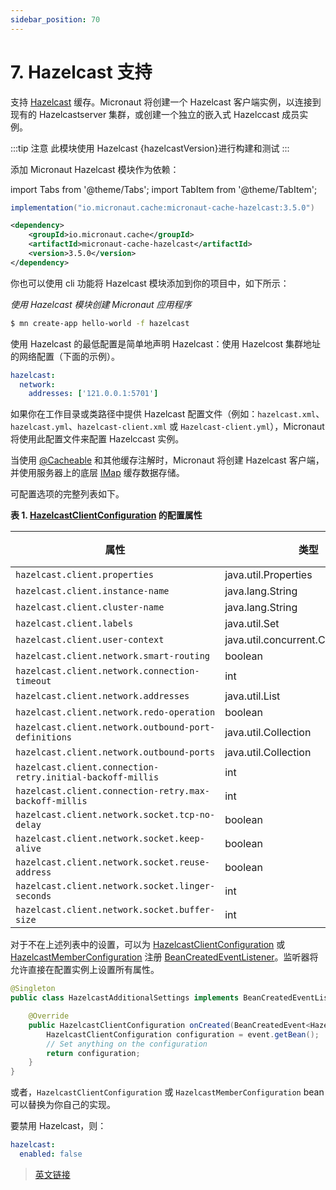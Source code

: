```yaml
---
sidebar_position: 70
---
```


# 7. Hazelcast  支持

支持 [Hazelcast](https://hazelcast.org/) 缓存。Micronaut 将创建一个 Hazelcast 客户端实例，以连接到现有的 Hazelcastserver 集群，或创建一个独立的嵌入式 Hazelccast 成员实例。

:::tip 注意
此模块使用 Hazelcast {hazelcastVersion}进行构建和测试
:::

添加 Micronaut Hazelcast 模块作为依赖：

import Tabs from '@theme/Tabs';
import TabItem from '@theme/TabItem';

<Tabs>
  <TabItem value="Gradle" label="Gradle">

```groovy
implementation("io.micronaut.cache:micronaut-cache-hazelcast:3.5.0")
```

  </TabItem>
  <TabItem value="Maven" label="Maven">

```xml
<dependency>
    <groupId>io.micronaut.cache</groupId>
    <artifactId>micronaut-cache-hazelcast</artifactId>
    <version>3.5.0</version>
</dependency>
```

  </TabItem>
</Tabs>

你也可以使用 cli 功能将 Hazelcast 模块添加到你的项目中，如下所示：

*使用 Hazelcast 模块创建 Micronaut 应用程序*

```bash
$ mn create-app hello-world -f hazelcast
```

使用 Hazelcast 的最低配置是简单地声明 Hazelcast：使用 Hazelcost 集群地址的网络配置（下面的示例）。

```yaml
hazelcast:
  network:
    addresses: ['121.0.0.1:5701']
```

如果你在工作目录或类路径中提供 Hazelcast 配置文件（例如：`hazelcast.xml`、`hazelcast.yml`、`hazelcast-client.xml` 或 `Hazelcast-client.yml`），Micronaut 将使用此配置文件来配置 Hazelccast 实例。

当使用 [@Cacheable](https://micronaut-projects.github.io/micronaut-cache/3.5.0/api/io/micronaut/cache/annotation/Cacheable.html) 和其他缓存注解时，Micronaut 将创建 Hazelcast 客户端，并使用服务器上的底层 [IMap](https://docs.hazelcast.org/docs/latest/javadoc/com/hazelcast/core/IMap.html) 缓存数据存储。

可配置选项的完整列表如下。

**表 1. [HazelcastClientConfiguration](https://micronaut-projects.github.io/micronaut-cache/3.5.0/api/io/micronaut/cache/hazelcast/HazelcastClientConfiguration.html) 的配置属性**

|属性|类型|描述|
|--|--|--|
|`hazelcast.client.properties`|java.util.Properties||
|`hazelcast.client.instance-name`|java.lang.String||
|`hazelcast.client.cluster-name`|java.lang.String||
|`hazelcast.client.labels`|java.util.Set||
|`hazelcast.client.user-context`|java.util.concurrent.ConcurrentMap||
|`hazelcast.client.network.smart-routing`|boolean||
|`hazelcast.client.network.connection-timeout`|int||
|`hazelcast.client.network.addresses`|java.util.List||
|`hazelcast.client.network.redo-operation`|boolean||
|`hazelcast.client.network.outbound-port-definitions`|java.util.Collection||
|`hazelcast.client.network.outbound-ports`|java.util.Collection||
|`hazelcast.client.connection-retry.initial-backoff-millis`|int||
|`hazelcast.client.connection-retry.max-backoff-millis`|int||
|`hazelcast.client.network.socket.tcp-no-delay`|boolean||
|`hazelcast.client.network.socket.keep-alive`|boolean||
|`hazelcast.client.network.socket.reuse-address`|boolean||
|`hazelcast.client.network.socket.linger-seconds`|int||
|`hazelcast.client.network.socket.buffer-size`|int||

对于不在上述列表中的设置，可以为 [HazelcastClientConfiguration](https://micronaut-projects.github.io/micronaut-cache/3.5.0/api/io/micronaut/cache/hazelcast/HazelcastClientConfiguration.html) 或 [HazelcastMemberConfiguration](https://micronaut-projects.github.io/micronaut-cache/3.5.0/api/io/micronaut/cache/hazelcast/HazelcastMemberConfiguration.html) 注册 [BeanCreatedEventListener](https://docs.micronaut.io/latest/api/io/micronaut/context/event/BeanCreatedEventListener.html)。监听器将允许直接在配置实例上设置所有属性。

```java
@Singleton
public class HazelcastAdditionalSettings implements BeanCreatedEventListener<HazelcastClientConfiguration> {

    @Override
    public HazelcastClientConfiguration onCreated(BeanCreatedEvent<HazelcastClientConfiguration> event) {
        HazelcastClientConfiguration configuration = event.getBean();
        // Set anything on the configuration
        return configuration;
    }
}
```

或者，`HazelcastClientConfiguration` 或 `HazelcastMemberConfiguration` bean 可以替换为你自己的实现。

要禁用 Hazelcast，则：

```yaml
hazelcast:
  enabled: false
```

> [英文链接](https://micronaut-projects.github.io/micronaut-cache/3.5.0/guide/index.html#hazelcast)
